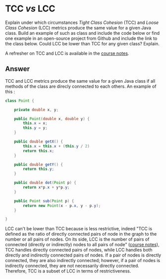 # TCC *vs* LCC

Explain under which circumstances *Tight Class Cohesion* (TCC) and *Loose Class Cohesion* (LCC) metrics produce the same value for a given Java class. Build an example of such as class and include the code below or find one example in an open-source project from Github and include the link to the class below. Could LCC be lower than TCC for any given class? Explain.

A refresher on TCC and LCC is available in the [course notes](https://oscarlvp.github.io/vandv-classes/#cohesion-graph).

## Answer

TCC and LCC metrics produce the same value for a given Java class if all methods of the class are direcly connected to each others. 
An example of this :
``` Java
class Point {

    private double x, y;

    public Point(double x, double y) {
        this.x = x;
        this.y = y;
    }

    public double getX() {
        this.x = this.x + (this.y / 2)
        return this.x;
    }

    public double getY() {
        return this.y;
    }

    public double dot(Point p) {
        return x*p.x + y*p.y;
    }

    public Point sub(Point p) {
        return new Point(x - p.x, y - p.y);
    }

}
```
LCC can't be lower than TCC because is less restrictive, indeed "TCC is defined as the ratio of directly connected pairs of node in the graph to the number or all pairs of nodes. On its side, LCC is the number of pairs of connected (directly or indirectly) nodes to all pairs of node" ([course notes](https://oscarlvp.github.io/vandv-classes/#cohesion-graph)), TCC handles directly connected pairs of nodes, while LCC handles both directly and indirectly connected pairs of nodes. If a pair of nodes is directly connected, they are also indirectly connected; however, if a pair of nodes is indirectly connected, they are not necessarily directly connected. Therefore, TCC is a subset of LCC in terms of restrictiveness.